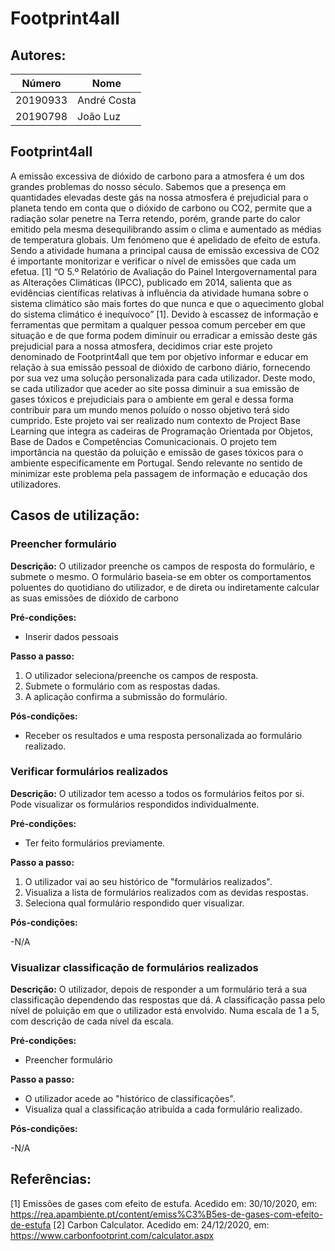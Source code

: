 # Footprint4all



## Autores:

| Número | Nome |
|--------|------|
|  20190933  | André Costa |
|  20190798  | João Luz|

## Footprint4all
   A emissão excessiva de dióxido de carbono para a atmosfera é um dos grandes problemas do nosso século. Sabemos que a presença em quantidades elevadas deste gás na nossa atmosfera é prejudicial para o planeta tendo em conta que o dióxido de carbono ou CO2, permite que a radiação solar penetre na Terra retendo, porém, grande parte do calor emitido pela mesma desequilibrando assim o clima e aumentado as médias de temperatura globais. Um fenómeno que é apelidado de efeito de estufa.           
   Sendo a atividade humana a principal causa de emissão excessiva de CO2 é importante monitorizar e verificar o nível de emissões que cada um efetua. [1] “O 5.º Relatório de Avaliação do Painel Intergovernamental para as Alterações Climáticas (IPCC), publicado em 2014, salienta que as evidências científicas relativas à influência da atividade humana sobre o sistema climático são mais fortes do que nunca e que o aquecimento global do sistema climático é inequívoco” [1]. Devido à escassez de informação e ferramentas que permitam a qualquer pessoa comum perceber em que situação e de que forma podem diminuir ou erradicar a emissão deste gás prejudicial para a nossa atmosfera, decidimos criar este projeto denominado de Footprint4all que tem por objetivo informar e educar em relação à sua emissão pessoal de dióxido de carbono diário, fornecendo por sua vez uma solução personalizada para cada utilizador. Deste modo, se cada utilizador que aceder ao site possa diminuir a sua emissão de gases tóxicos e prejudiciais para o ambiente em geral e dessa forma contribuir para um mundo menos poluído o nosso objetivo terá sido cumprido. Este projeto vai ser realizado num contexto de Project Base Learning que integra as cadeiras de Programação Orientada por Objetos, Base de Dados e Competências Comunicacionais. O projeto tem importância na questão da poluição e emissão de gases tóxicos para o ambiente especificamente em Portugal. Sendo relevante no sentido de minimizar este problema pela passagem de informação e educação dos utilizadores.


## Casos de utilização:

### Preencher formulário 
**Descrição:**
O utilizador preenche os campos de resposta do formulário, e submete o mesmo. O formulário baseia-se em obter os comportamentos poluentes do quotidiano do utilizador, e de direta ou indiretamente calcular as suas emissões de dióxido de carbono

**Pré-condições:**
- Inserir dados pessoais

**Passo a passo:**
1. O utilizador seleciona/preenche os campos de resposta.
2. Submete o formulário com as respostas dadas.
3. A aplicação confirma a submissão do formulário.

**Pós-condições:**
- Receber os resultados e uma resposta personalizada ao formulário realizado.

### Verificar formulários realizados
**Descrição:**
O utilizador tem acesso a todos os formulários feitos por si. Pode visualizar os formulários respondidos individualmente.

**Pré-condições:**
- Ter feito formulários previamente.

**Passo a passo:**
1. O utilizador vai ao seu histórico de "formulários realizados".
2. Visualiza a lista de formulários realizados com as devidas respostas.
3. Seleciona qual formulário respondido quer visualizar.

**Pós-condições:**

-N/A

### Visualizar classificação de formulários realizados
**Descrição:**
O utilizador, depois de responder a um formulário terá a sua classificação dependendo das respostas que dá. A classificação passa pelo nível de poluição em que o utilizador está envolvido. Numa escala de 1 a 5, com descrição de cada nível da escala.

**Pré-condições:**
- Preencher formulário

**Passo a passo:**
- O utilizador acede ao "histórico de classificações".
- Visualiza qual a classificação atribuída a cada formulário realizado.

**Pós-condições:**

-N/A

## Referências:
[1] Emissões de gases com efeito de estufa. Acedido em: 30/10/2020, em: https://rea.apambiente.pt/content/emiss%C3%B5es-de-gases-com-efeito-de-estufa
[2] Carbon Calculator. Acedido em: 24/12/2020, em: https://www.carbonfootprint.com/calculator.aspx
